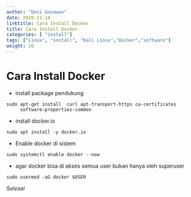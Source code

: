 ```yaml
---
author: "Deni Gunawan"
date: 2020-11-14
linktitle: Cara Install Docker
title: Cara Install Docker
categories: [ "install"]
tags: ["Linux", "install", "Kali Linux","Docker","software"]
weight: 10
---
```

# Cara Install Docker

- install  package pendukung 

```
sudo apt-get install  curl apt-transport-https ca-certificates 
	 software-properties-common 
```
- install docker.io

```
sudo apt install -y docker.io
``` 
- Enable docker di sistem 

```
sudo systemctl enable docker --now
```
- agar docker bisa di akses semua user bukan hanya oleh superuser

```
sudo usermod -aG docker $USER
```

*Selesai*
